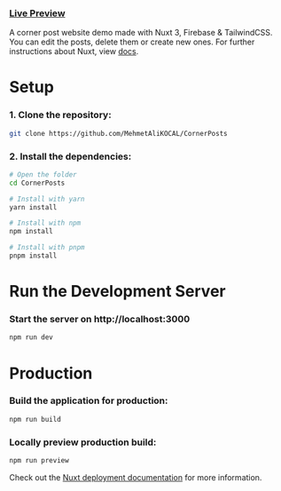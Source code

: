 ### [Live Preview](https://cornerposts.vercel.app/)

A corner post website demo made with Nuxt 3, Firebase & TailwindCSS. You can edit the posts, delete them or create new ones. For further instructions about Nuxt, view [docs](https://nuxt.com/docs/getting-started/introduction).

# Setup

### 1. Clone the repository:

```bash
git clone https://github.com/MehmetAliKOCAL/CornerPosts
```

### 2. Install the dependencies:

```bash
# Open the folder
cd CornerPosts

# Install with yarn
yarn install

# Install with npm
npm install

# Install with pnpm
pnpm install
```

# Run the Development Server

### Start the server on http://localhost:3000

```bash
npm run dev
```

# Production

### Build the application for production:

```bash
npm run build
```

### Locally preview production build:

```bash
npm run preview
```

Check out the [Nuxt deployment documentation](https://nuxt.com/docs/getting-started/deployment) for more information.
